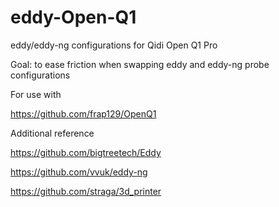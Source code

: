 # eddy-Open-Q1
eddy/eddy-ng configurations for Qidi Open Q1 Pro

Goal: to ease friction when swapping eddy and eddy-ng probe configurations

For use with

https://github.com/frap129/OpenQ1

Additional reference

https://github.com/bigtreetech/Eddy

https://github.com/vvuk/eddy-ng

https://github.com/straga/3d_printer
